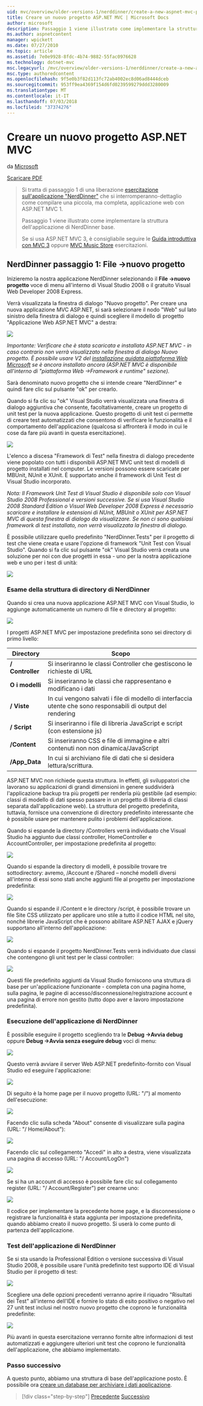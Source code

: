 ```yaml
---
uid: mvc/overview/older-versions-1/nerddinner/create-a-new-aspnet-mvc-project
title: Creare un nuovo progetto ASP.NET MVC | Microsoft Docs
author: microsoft
description: Passaggio 1 viene illustrato come implementare la struttura dell'applicazione di NerdDinner base.
ms.author: aspnetcontent
manager: wpickett
ms.date: 07/27/2010
ms.topic: article
ms.assetid: 7e0e9928-8fdc-4b74-9882-55fac0976628
ms.technology: dotnet-mvc
msc.legacyurl: /mvc/overview/older-versions-1/nerddinner/create-a-new-aspnet-mvc-project
msc.type: authoredcontent
ms.openlocfilehash: 9f5e0b3f82d113fc72ab4002ec8d06ad8444dceb
ms.sourcegitcommit: 953ff9ea4369f154d6fd0239599279ddd3280009
ms.translationtype: MT
ms.contentlocale: it-IT
ms.lasthandoff: 07/03/2018
ms.locfileid: "37374276"
---
```

<a name="create-a-new-aspnet-mvc-project"></a>Creare un nuovo progetto ASP.NET MVC
====================
da [Microsoft](https://github.com/microsoft)

[Scaricare PDF](http://aspnetmvcbook.s3.amazonaws.com/aspnetmvc-nerdinner_v1.pdf)

> Si tratta di passaggio 1 di una liberazione [esercitazione sull'applicazione "NerdDinner"](introducing-the-nerddinner-tutorial.md) che si interromperanno-dettaglio come compilare una piccola, ma completa, applicazione web con ASP.NET MVC 1.
> 
> Passaggio 1 viene illustrato come implementare la struttura dell'applicazione di NerdDinner base.
> 
> Se si usa ASP.NET MVC 3, è consigliabile seguire le [Guida introduttiva con MVC 3](../../older-versions/getting-started-with-aspnet-mvc3/cs/intro-to-aspnet-mvc-3.md) oppure [MVC Music Store](../../older-versions/mvc-music-store/mvc-music-store-part-1.md) esercitazioni.


## <a name="nerddinner-step-1-file-gtnew-project"></a>NerdDinner passaggio 1: File -&gt;nuovo progetto

Inizieremo la nostra applicazione NerdDinner selezionando il **File -&gt;nuovo progetto** voce di menu all'interno di Visual Studio 2008 o il gratuito Visual Web Developer 2008 Express.

Verrà visualizzata la finestra di dialogo "Nuovo progetto". Per creare una nuova applicazione MVC ASP.NET, si sarà selezionare il nodo "Web" sul lato sinistro della finestra di dialogo e quindi scegliere il modello di progetto "Applicazione Web ASP.NET MVC" a destra:

![](create-a-new-aspnet-mvc-project/_static/image1.png)

*Importante: Verificare che è stata scaricata e installata ASP.NET MVC - in caso contrario non verrà visualizzato nella finestra di dialogo Nuovo progetto. È possibile usare V2 del [installazione guidata piattaforma Web Microsoft](https://www.microsoft.com/web/downloads/platform.aspx) se è ancora installato ancora (ASP.NET MVC è disponibile all'interno di "piattaforma Web -&gt;Framework e runtime" sezione).*

Sarà denominato nuovo progetto che si intende creare "NerdDinner" e quindi fare clic sul pulsante "ok" per crearlo.

Quando si fa clic su "ok" Visual Studio verrà visualizzata una finestra di dialogo aggiuntiva che consente, facoltativamente, creare un progetto di unit test per la nuova applicazione. Questo progetto di unit test ci permette di creare test automatizzati che consentono di verificare le funzionalità e il comportamento dell'applicazione (qualcosa si affronterà il modo in cui le cose da fare più avanti in questa esercitazione).

![](create-a-new-aspnet-mvc-project/_static/image2.png)

L'elenco a discesa "Framework di Test" nella finestra di dialogo precedente viene popolato con tutti i disponibili ASP.NET MVC unit test di modelli di progetto installati nel computer. Le versioni possono essere scaricate per MBUnit, NUnit e XUnit. È supportato anche il framework di Unit Test di Visual Studio incorporato.

*Nota: Il Framework Unit Test di Visual Studio è disponibile solo con Visual Studio 2008 Professional e versioni successive. Se si usa Visual Studio 2008 Standard Edition o Visual Web Developer 2008 Express è necessario scaricare e installare le estensioni di NUnit, MBUnit o XUnit per ASP.NET MVC di questa finestra di dialogo da visualizzare. Se non ci sono qualsiasi framework di test installato, non verrà visualizzata la finestra di dialogo.*

È possibile utilizzare quello predefinito "NerdDinner.Tests" per il progetto di test che viene creata e usare l'opzione di framework "Unit Test con Visual Studio". Quando si fa clic sul pulsante "ok" Visual Studio verrà creata una soluzione per noi con due progetti in essa - uno per la nostra applicazione web e uno per i test di unità:

![](create-a-new-aspnet-mvc-project/_static/image3.png)

### <a name="examining-the-nerddinner-directory-structure"></a>Esame della struttura di directory di NerdDinner

Quando si crea una nuova applicazione ASP.NET MVC con Visual Studio, lo aggiunge automaticamente un numero di file e directory al progetto:

![](create-a-new-aspnet-mvc-project/_static/image4.png)

I progetti ASP.NET MVC per impostazione predefinita sono sei directory di primo livello:

| **Directory** | **Scopo** |
| --- | --- |
| **/ Controller** | Si inseriranno le classi Controller che gestiscono le richieste di URL |
| **O i modelli** | Si inseriranno le classi che rappresentano e modificano i dati |
| **/ Viste** | In cui vengono salvati i file di modello di interfaccia utente che sono responsabili di output del rendering |
| **/ Script** | Si inseriranno i file di libreria JavaScript e script (con estensione js) |
| **/Content** | Si inseriranno CSS e file di immagine e altri contenuti non non dinamica/JavaScript |
| **/App\_Data** | In cui si archiviano file di dati che si desidera lettura/scrittura. |

ASP.NET MVC non richiede questa struttura. In effetti, gli sviluppatori che lavorano su applicazioni di grandi dimensioni in genere suddividerà l'applicazione backup tra più progetti per renderla più gestibile (ad esempio: classi di modello di dati spesso passare in un progetto di libreria di classi separata dall'applicazione web). La struttura del progetto predefinita, tuttavia, fornisce una convenzione di directory predefinito interessante che è possibile usare per mantenere pulito i problemi dell'applicazione.

Quando si espande la directory /Controllers verrà individuato che Visual Studio ha aggiunto due classi controller, HomeController e AccountController, per impostazione predefinita al progetto:

![](create-a-new-aspnet-mvc-project/_static/image5.png)

Quando si espande la directory di modelli, è possibile trovare tre sottodirectory: avremo, /Account e /Shared – nonché modelli diversi all'interno di essi sono stati anche aggiunti file al progetto per impostazione predefinita:

![](create-a-new-aspnet-mvc-project/_static/image6.png)

Quando si espande il /Content e le directory /script, è possibile trovare un file Site CSS utilizzato per applicare uno stile a tutto il codice HTML nel sito, nonché librerie JavaScript che è possono abilitare ASP.NET AJAX e jQuery supportano all'interno dell'applicazione:

![](create-a-new-aspnet-mvc-project/_static/image7.png)

Quando si espande il progetto NerdDinner.Tests verrà individuato due classi che contengono gli unit test per le classi controller:

![](create-a-new-aspnet-mvc-project/_static/image8.png)

Questi file predefinito aggiunti da Visual Studio forniscono una struttura di base per un'applicazione funzionante - completa con una pagina home, sulla pagina, le pagine di accesso/disconnessione/registrazione account e una pagina di errore non gestito (tutto dopo aver e lavoro impostazione predefinita).

### <a name="running-the-nerddinner-application"></a>Esecuzione dell'applicazione di NerdDinner

È possibile eseguire il progetto scegliendo tra le **Debug -&gt;Avvia debug** oppure **Debug -&gt;Avvia senza eseguire debug** voci di menu:

![](create-a-new-aspnet-mvc-project/_static/image9.png)

Questo verrà avviare il server Web ASP.NET predefinito-fornito con Visual Studio ed eseguire l'applicazione:

![](create-a-new-aspnet-mvc-project/_static/image10.png)

Di seguito è la home page per il nuovo progetto (URL: "/") al momento dell'esecuzione:

![](create-a-new-aspnet-mvc-project/_static/image11.png)

Facendo clic sulla scheda "About" consente di visualizzare sulla pagina (URL: "/ Home/About"):

![](create-a-new-aspnet-mvc-project/_static/image12.png)

Facendo clic sul collegamento "Accedi" in alto a destra, viene visualizzata una pagina di accesso (URL: "/ Account/LogOn")

![](create-a-new-aspnet-mvc-project/_static/image13.png)

Se si ha un account di accesso è possibile fare clic sul collegamento register (URL: "/ Account/Register") per crearne uno:

![](create-a-new-aspnet-mvc-project/_static/image14.png)

Il codice per implementare la precedente home page, e la disconnessione o registrare la funzionalità è stata aggiunta per impostazione predefinita, quando abbiamo creato il nuovo progetto. Si userà lo come punto di partenza dell'applicazione.

### <a name="testing-the-nerddinner-application"></a>Test dell'applicazione di NerdDinner

Se si sta usando la Professional Edition o versione successiva di Visual Studio 2008, è possibile usare l'unità predefinito test supporto IDE di Visual Studio per il progetto di test:

![](create-a-new-aspnet-mvc-project/_static/image15.png)

Scegliere una delle opzioni precedenti verranno aprire il riquadro "Risultati dei Test" all'interno dell'IDE e fornire lo stato di esito positivo o negativo nel 27 unit test inclusi nel nostro nuovo progetto che coprono le funzionalità predefinite:

![](create-a-new-aspnet-mvc-project/_static/image16.png)

Più avanti in questa esercitazione verranno fornite altre informazioni di test automatizzati e aggiungere ulteriori unit test che coprono le funzionalità dell'applicazione, che abbiamo implementato.

### <a name="next-step"></a>Passo successivo

A questo punto, abbiamo una struttura di base dell'applicazione posto. È possibile ora [creare un database per archiviare i dati applicazione](create-a-database.md).

> [!div class="step-by-step"]
> [Precedente](introducing-the-nerddinner-tutorial.md)
> [Successivo](create-a-database.md)
